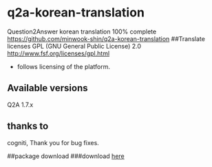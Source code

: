 # q2a-korean-translation
Question2Answer korean translation 100% complete <br/>
https://github.com/minwook-shin/q2a-korean-translation
##Translate licenses
GPL (GNU General Public License) 2.0
http://www.fsf.org/licenses/gpl.html
* follows licensing of the platform.

## Available versions
Q2A 1.7.x

## thanks to
cogniti, Thank you for bug fixes.

##package download
###download [here](https://github.com/minwook-shin/q2a-korean-translation/archive/master.zip)
